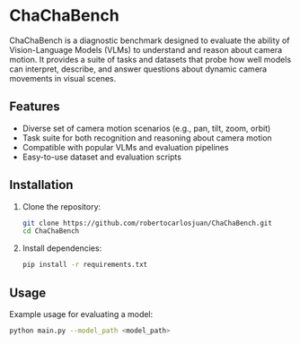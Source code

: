 # ChaChaBench

ChaChaBench is a diagnostic benchmark designed to evaluate the ability of Vision-Language Models (VLMs) to understand and reason about camera motion. It provides a suite of tasks and datasets that probe how well models can interpret, describe, and answer questions about dynamic camera movements in visual scenes.

## Features
- Diverse set of camera motion scenarios (e.g., pan, tilt, zoom, orbit)
- Task suite for both recognition and reasoning about camera motion
- Compatible with popular VLMs and evaluation pipelines
- Easy-to-use dataset and evaluation scripts

## Installation
1. Clone the repository:
   ```bash
   git clone https://github.com/robertocarlosjuan/ChaChaBench.git
   cd ChaChaBench
   ```
2. Install dependencies:
   ```bash
   pip install -r requirements.txt
   ```

## Usage
Example usage for evaluating a model:
```bash
python main.py --model_path <model_path>
```
